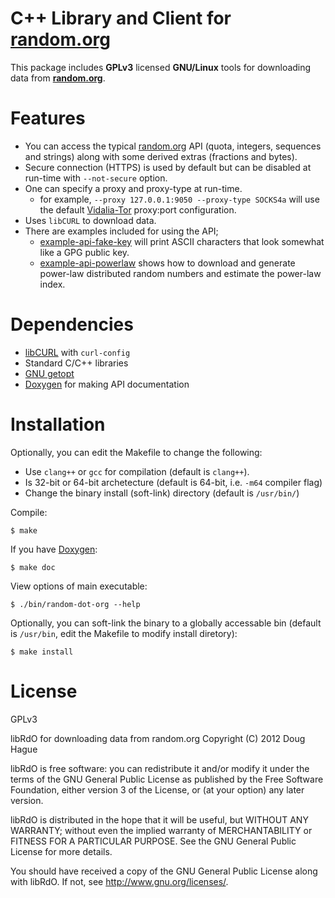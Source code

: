 # C++ Library and Client for [random.org](https://www.random.org)
This package includes **GPLv3** licensed **GNU/Linux** tools for downloading data from **[random.org](https://www.random.org)**.

# Features
* You can access the typical [random.org](https://www.random.org) API (quota, integers, sequences and strings) along 
with some derived extras (fractions and bytes).
* Secure connection (HTTPS) is used by default but can be disabled at run-time with `--not-secure` option.
* One can specify a proxy and proxy-type at run-time. 
    * for example, `--proxy 127.0.0.1:9050 --proxy-type SOCKS4a` will use the default 
	[Vidalia-Tor](https://www.torproject.org/projects/vidalia) proxy:port configuration.
* Uses `libCURL` to download data.
* There are examples included for using the API; 
    * [example-api-fake-key](https://github.com/doughague/random-dot-org/blob/master/src/example-api-fake-key.cxx) 
	will print ASCII characters that look somewhat like a GPG public key.
    * [example-api-powerlaw](https://github.com/doughague/random-dot-org/blob/master/src/example-api-powerlaw.cxx)
	shows how to download and generate power-law distributed random numbers and estimate the power-law index.

# Dependencies
* [libCURL](http://curl.haxx.se/) with `curl-config`
* Standard C/C++ libraries
* [GNU getopt](https://www.gnu.org/software/libc/manual/html_node/Getopt.html)
* [Doxygen](http://www.stack.nl/~dimitri/doxygen/) for making API documentation

# Installation
Optionally, you can edit the Makefile to change the following:
* Use `clang++` or `gcc` for compilation (default is `clang++`).
* Is 32-bit or 64-bit archetecture (default is 64-bit, i.e. `-m64` compiler flag)
* Change the binary install (soft-link) directory (default is `/usr/bin/`)

Compile:

    $ make

If you have [Doxygen](http://www.stack.nl/~dimitri/doxygen/):

    $ make doc

View options of main executable:

    $ ./bin/random-dot-org --help

Optionally, you can soft-link the binary to a globally accessable bin 
(default is `/usr/bin`, edit the Makefile to modify install diretory):

	$ make install

# License
GPLv3

libRdO for downloading data from random.org
Copyright (C) 2012 Doug Hague

libRdO is free software: you can redistribute it and/or modify
it under the terms of the GNU General Public License as published by
the Free Software Foundation, either version 3 of the License, or
(at your option) any later version.

libRdO is distributed in the hope that it will be useful,
but WITHOUT ANY WARRANTY; without even the implied warranty of
MERCHANTABILITY or FITNESS FOR A PARTICULAR PURPOSE.  See the
GNU General Public License for more details.

You should have received a copy of the GNU General Public License
along with libRdO.  If not, see <http://www.gnu.org/licenses/>.
